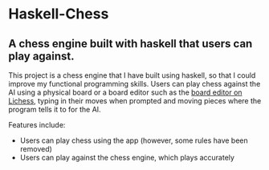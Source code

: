 # Haskell-Chess

## A chess engine built with haskell that users can play against.

This project is a chess engine that I have built using haskell, so that I could improve my functional programming skills. Users can play chess against the AI using a physical board or a board editor such as the [board editor on Lichess](https://lichess.org/editor), typing in their moves when prompted and moving pieces where the program tells it to for the AI.

Features include:

- Users can play chess using the app (however, some rules have been removed)
- Users can play against the chess engine, which plays accurately
